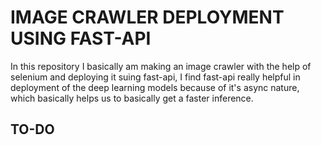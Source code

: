 # IMAGE CRAWLER DEPLOYMENT USING FAST-API
In this repository I basically am making an image crawler with the help of selenium and deploying it suing fast-api, I find fast-api really helpful in deployment of the deep learning models because of it's async nature, which basically helps us to basically get a faster inference.

## TO-DO
